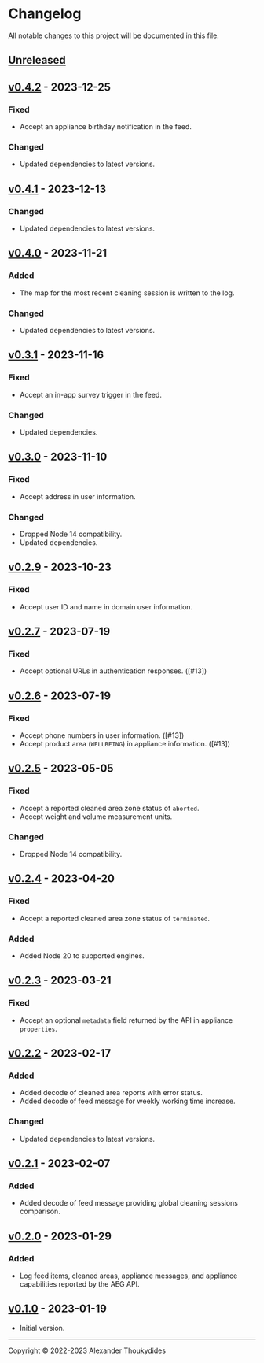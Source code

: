 # Changelog

All notable changes to this project will be documented in this file.

## [Unreleased]

## [v0.4.2] - 2023-12-25
### Fixed
* Accept an appliance birthday notification in the feed.
### Changed
* Updated dependencies to latest versions.

## [v0.4.1] - 2023-12-13
### Changed
* Updated dependencies to latest versions.

## [v0.4.0] - 2023-11-21
### Added
* The map for the most recent cleaning session is written to the log.
### Changed
* Updated dependencies to latest versions.

## [v0.3.1] - 2023-11-16
### Fixed
* Accept an in-app survey trigger in the feed.
### Changed
* Updated dependencies.

## [v0.3.0] - 2023-11-10
### Fixed
* Accept address in user information.
### Changed
* Dropped Node 14 compatibility.
* Updated dependencies.

## [v0.2.9] - 2023-10-23
### Fixed
* Accept user ID and name in domain user information.

## [v0.2.7] - 2023-07-19
### Fixed
* Accept optional URLs in authentication responses. ([#13])

## [v0.2.6] - 2023-07-19
### Fixed
* Accept phone numbers in user information. ([#13])
* Accept product area (`WELLBEING`) in appliance information. ([#13])

## [v0.2.5] - 2023-05-05
### Fixed
* Accept a reported cleaned area zone status of `aborted`.
* Accept weight and volume measurement units.
### Changed
* Dropped Node 14 compatibility.

## [v0.2.4] - 2023-04-20
### Fixed
* Accept a reported cleaned area zone status of `terminated`.
### Added
* Added Node 20 to supported engines.

## [v0.2.3] - 2023-03-21
### Fixed
* Accept an optional `metadata` field returned by the API in appliance `properties`.

## [v0.2.2] - 2023-02-17
### Added
* Added decode of cleaned area reports with error status.
* Added decode of feed message for weekly working time increase.
### Changed
* Updated dependencies to latest versions.

## [v0.2.1] - 2023-02-07
### Added
* Added decode of feed message providing global cleaning sessions comparison.

## [v0.2.0] - 2023-01-29
### Added
* Log feed items, cleaned areas, appliance messages, and appliance capabilities reported by the AEG API.

## [v0.1.0] - 2023-01-19
* Initial version.

---

Copyright © 2022-2023 Alexander Thoukydides

[Unreleased]:       https://github.com/thoukydides/homebridge-aeg-robot/compare/v0.4.2...HEAD
[v0.4.2]:           https://github.com/thoukydides/homebridge-aeg-robot/compare/v0.4.1...v0.4.2
[v0.4.1]:           https://github.com/thoukydides/homebridge-aeg-robot/compare/v0.4.0...v0.4.1
[v0.4.0]:           https://github.com/thoukydides/homebridge-aeg-robot/compare/v0.3.1...v0.4.0
[v0.3.1]:           https://github.com/thoukydides/homebridge-aeg-robot/compare/v0.3.0...v0.3.1
[v0.3.0]:           https://github.com/thoukydides/homebridge-aeg-robot/compare/v0.2.9...v0.3.0
[v0.2.9]:           https://github.com/thoukydides/homebridge-aeg-robot/compare/v0.2.7...v0.2.9
[v0.2.7]:           https://github.com/thoukydides/homebridge-aeg-robot/compare/v0.2.6...v0.2.7
[v0.2.6]:           https://github.com/thoukydides/homebridge-aeg-robot/compare/v0.2.5...v0.2.6
[v0.2.5]:           https://github.com/thoukydides/homebridge-aeg-robot/compare/v0.2.4...v0.2.5
[v0.2.4]:           https://github.com/thoukydides/homebridge-aeg-robot/compare/v0.2.3...v0.2.4
[v0.2.3]:           https://github.com/thoukydides/homebridge-aeg-robot/compare/v0.2.2...v0.2.3
[v0.2.2]:           https://github.com/thoukydides/homebridge-aeg-robot/compare/v0.2.1...v0.2.2
[v0.2.1]:           https://github.com/thoukydides/homebridge-aeg-robot/compare/v0.2.0...v0.2.1
[v0.2.0]:           https://github.com/thoukydides/homebridge-aeg-robot/compare/v0.1.0...v0.2.0
[v0.1.0]:           https://github.com/thoukydides/homebridge-aeg-robot/releases/tag/v0.1.0
